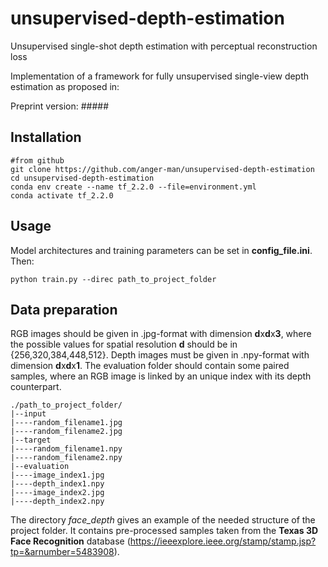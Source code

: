 # unsupervised-depth-estimation
Unsupervised single-shot depth estimation with perceptual reconstruction loss

Implementation of a framework for fully unsupervised single-view depth estimation as proposed in:

Preprint version: #####

## Installation

```
#from github
git clone https://github.com/anger-man/unsupervised-depth-estimation
cd unsupervised-depth-estimation
conda env create --name tf_2.2.0 --file=environment.yml
conda activate tf_2.2.0
```
## Usage

Model architectures and training parameters can be set in **config_file.ini**.
Then:
```
python train.py --direc path_to_project_folder
```
## Data preparation

RGB images should be given in .jpg-format with dimension **d**x**d**x**3**, where the possible values for spatial resolution **d** should be in {256,320,384,448,512}. Depth images must be given in .npy-format with dimension **d**x**d**x**1**. The evaluation folder should contain some paired samples, where an RGB image is linked by an unique index with its depth counterpart.

```
./path_to_project_folder/
|--input
|----random_filename1.jpg
|----random_filename2.jpg
|--target
|----random_filename1.npy
|----random_filename2.npy
|--evaluation
|----image_index1.jpg
|----depth_index1.npy
|----image_index2.jpg
|----depth_index2.npy
```
The directory *face_depth* gives an example of the needed structure of the project folder. It contains pre-processed samples taken from the **Texas 3D Face Recognition** database (https://ieeexplore.ieee.org/stamp/stamp.jsp?tp=&arnumber=5483908).




